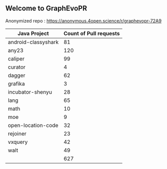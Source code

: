 ## Welcome to GraphEvoPR

Anonymized repo : https://anonymous.4open.science/r/graphevopr-72A9

<table class="tg">
<thead>
  <tr>
    <th class="tg-7zrl">Java Project</th>
    <th class="tg-7zrl">Count of Pull requests</th>
  </tr>
</thead>
<tbody>
  <tr>
    <td class="tg-7zrl">android-classyshark</td>
    <td class="tg-7zrl">81</td>
  </tr>
  <tr>
    <td class="tg-7zrl">any23</td>
    <td class="tg-7zrl">120</td>
  </tr>
  <tr>
    <td class="tg-7zrl">caliper</td>
    <td class="tg-7zrl">99</td>
  </tr>
  <tr>
    <td class="tg-7zrl">curator</td>
    <td class="tg-7zrl">4</td>
  </tr>
  <tr>
    <td class="tg-7zrl">dagger</td>
    <td class="tg-7zrl">62</td>
  </tr>
  <tr>
    <td class="tg-7zrl">grafika</td>
    <td class="tg-7zrl">3</td>
  </tr>
  <tr>
    <td class="tg-7zrl">incubator-shenyu</td>
    <td class="tg-7zrl">28</td>
  </tr>
  <tr>
    <td class="tg-7zrl">lang</td>
    <td class="tg-7zrl">65</td>
  </tr>
  <tr>
    <td class="tg-7zrl">math</td>
    <td class="tg-7zrl">10</td>
  </tr>
  <tr>
    <td class="tg-7zrl">moe</td>
    <td class="tg-7zrl">9</td>
  </tr>
  <tr>
    <td class="tg-7zrl">open-location-code</td>
    <td class="tg-7zrl">32</td>
  </tr>
  <tr>
    <td class="tg-7zrl">rejoiner</td>
    <td class="tg-7zrl">23</td>
  </tr>
  <tr>
    <td class="tg-7zrl">vxquery</td>
    <td class="tg-7zrl">42</td>
  </tr>
  <tr>
    <td class="tg-7zrl">walt</td>
    <td class="tg-7zrl">49</td>
  </tr>
  <tr>
    <td class="tg-7zrl"></td>
    <td class="tg-7zrl">627</td>
  </tr>
</tbody>
</table>
